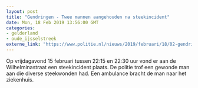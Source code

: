 ```yaml
---
layout: post
title: "Gendringen - Twee mannen aangehouden na steekincident"
date: Mon, 18 Feb 2019 13:56:00 GMT
categories: 
- gelderland 
- oude_ijsselstreek 
externe_link: "https://www.politie.nl/nieuws/2019/februari/18/02-gendringen-twee-mannen-aangehouden-na-steekincident.html"
---
```


Op vrijdagavond 15 februari tussen 22:15 en 22:30 uur vond er aan de Wilhelminastraat een steekincident plaats. De politie trof een gewonde man aan die diverse steekwonden had. Een ambulance bracht de man naar het ziekenhuis.
